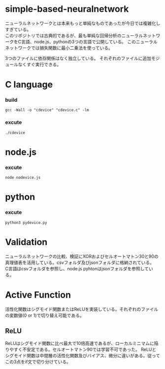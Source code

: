 # simple-based-neuralnetwork
ニューラルネットワークとは本来もっと単純なものであったが今日では複雑化しすぎている。  
このリポジトリでは古典的であるが、最も単純な回帰分析のニューラルネットワークをC言語、node.js、pythonの3つの言語で公開している。
このニューラルネットワークでは損失関数に最小二乗法を使っている。

3つのファイルに依存関係はなく独立している。
それぞれのファイルに追加モジュールなくすぐ実行できる。

# C language  
### build
`gcc -Wall -o "cdevice" "cdevice.c" -lm`
### excute
`./cdevice`
  
# node.js
### excute
`node nodevice.js`

# python
### excute
`python3 pydevice.py`


# Validation
ニューラルネットワークの比較、検証にXORおよびセルオートマトン30と90の真理値表を活用している。csvフォルダ及びjsonフォルダに格納されている。  
C言語はcsvフォルダを参照し、node.js pyhtonはjsonフォルダを参照している。

# Active Function
活性化関数はシグモイド関数またはReLUを実装している。それぞれのファイルの変数値(0 or 1)で切り替え可能である。

## ReLU
ReLUはシグモイド関数に比べ最大で10倍高速であるが、ローカルミニマムに陥りやすく不安定である。セルオートマトン90では学習不可であった。
ReLUとシグモイド関数は中間層の活性化関数及びバイアス、微分に違いがある。従ってこの3点をif文で切り分けている。
